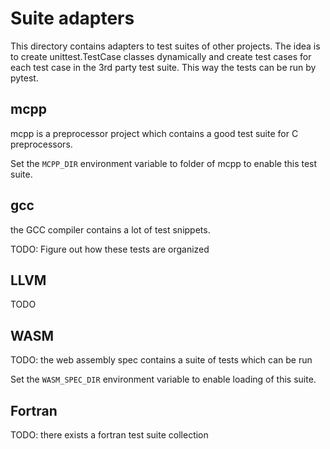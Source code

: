 
# Suite adapters

This directory contains adapters to test suites of other projects.
The idea is to create unittest.TestCase classes dynamically and
create test cases for each test case in the 3rd party test suite.
This way the tests can be run by pytest.

## mcpp

mcpp is a preprocessor project which contains
a good test suite for C preprocessors.

Set the `MCPP_DIR` environment variable to folder of mcpp to
enable this test suite.

## gcc

the GCC compiler contains a lot of test snippets.

TODO: Figure out how these tests are organized

## LLVM

TODO

## WASM

TODO: the web assembly spec contains a suite of tests which can be run

Set the `WASM_SPEC_DIR` environment variable to enable loading of this
suite.

## Fortran

TODO: there exists a fortran test suite collection
